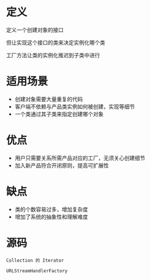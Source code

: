 # 定义

定义一个创建对象的接口

但让实现这个接口的类来决定实例化哪个类

工厂方法让类的实例化推迟到子类中进行

# 适用场景

- 创建对象需要大量重复的代码
- 客户端不依赖与产品类实例如何被创建，实现等细节
- 一个类通过其子类来指定创建哪个对象

# 优点

- 用户只需要关系所需产品对应的工厂，无须关心创建细节
- 加入新产品符合开闭原则，提高可扩展性

# 缺点

- 类的个数容易过多，增加复杂度
- 增加了系统的抽象性和理解难度

# 源码

```
Collection 的 Iterator
```

```
URLStreamHandlerFactory
```